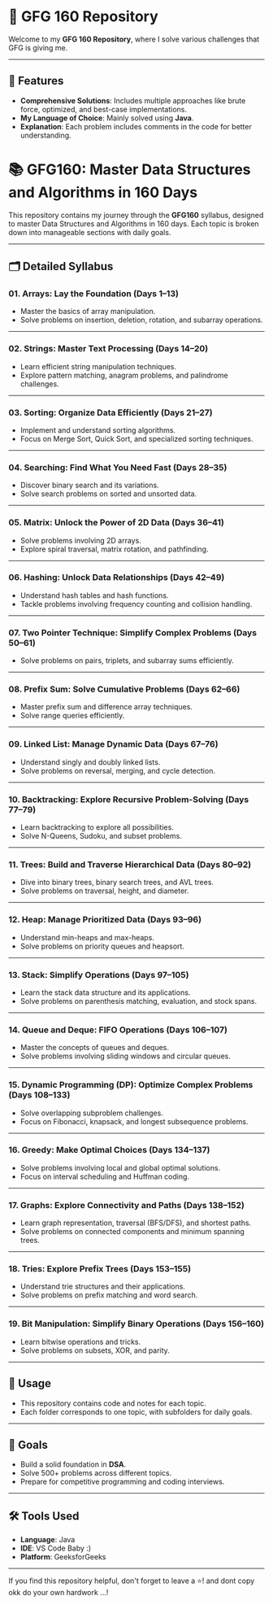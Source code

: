 # 📂 GFG 160 Repository 

Welcome to my **GFG 160 Repository**, where I solve various challenges that GFG is giving me.

---

## 🚀 Features
- **Comprehensive Solutions**: Includes multiple approaches like brute force, optimized, and best-case implementations.
- **My Language of Choice**: Mainly solved using **Java**.
- **Explanation**: Each problem includes comments in the code for better understanding.

# 📚 GFG160: Master Data Structures and Algorithms in 160 Days

This repository contains my journey through the **GFG160** syllabus, designed to master Data Structures and Algorithms in 160 days. Each topic is broken down into manageable sections with daily goals.

---

## 🗂️ Detailed Syllabus

### 01. Arrays: Lay the Foundation (Days 1–13)
- Master the basics of array manipulation.
- Solve problems on insertion, deletion, rotation, and subarray operations.

---

### 02. Strings: Master Text Processing (Days 14–20)
- Learn efficient string manipulation techniques.
- Explore pattern matching, anagram problems, and palindrome challenges.

---

### 03. Sorting: Organize Data Efficiently (Days 21–27)
- Implement and understand sorting algorithms.
- Focus on Merge Sort, Quick Sort, and specialized sorting techniques.

---

### 04. Searching: Find What You Need Fast (Days 28–35)
- Discover binary search and its variations.
- Solve search problems on sorted and unsorted data.

---

### 05. Matrix: Unlock the Power of 2D Data (Days 36–41)
- Solve problems involving 2D arrays.
- Explore spiral traversal, matrix rotation, and pathfinding.

---

### 06. Hashing: Unlock Data Relationships (Days 42–49)
- Understand hash tables and hash functions.
- Tackle problems involving frequency counting and collision handling.

---

### 07. Two Pointer Technique: Simplify Complex Problems (Days 50–61)
- Solve problems on pairs, triplets, and subarray sums efficiently.

---

### 08. Prefix Sum: Solve Cumulative Problems (Days 62–66)
- Master prefix sum and difference array techniques.
- Solve range queries efficiently.

---

### 09. Linked List: Manage Dynamic Data (Days 67–76)
- Understand singly and doubly linked lists.
- Solve problems on reversal, merging, and cycle detection.

---

### 10. Backtracking: Explore Recursive Problem-Solving (Days 77–79)
- Learn backtracking to explore all possibilities.
- Solve N-Queens, Sudoku, and subset problems.

---

### 11. Trees: Build and Traverse Hierarchical Data (Days 80–92)
- Dive into binary trees, binary search trees, and AVL trees.
- Solve problems on traversal, height, and diameter.

---

### 12. Heap: Manage Prioritized Data (Days 93–96)
- Understand min-heaps and max-heaps.
- Solve problems on priority queues and heapsort.

---

### 13. Stack: Simplify Operations (Days 97–105)
- Learn the stack data structure and its applications.
- Solve problems on parenthesis matching, evaluation, and stock spans.

---

### 14. Queue and Deque: FIFO Operations (Days 106–107)
- Master the concepts of queues and deques.
- Solve problems involving sliding windows and circular queues.

---

### 15. Dynamic Programming (DP): Optimize Complex Problems (Days 108–133)
- Solve overlapping subproblem challenges.
- Focus on Fibonacci, knapsack, and longest subsequence problems.

---

### 16. Greedy: Make Optimal Choices (Days 134–137)
- Solve problems involving local and global optimal solutions.
- Focus on interval scheduling and Huffman coding.

---

### 17. Graphs: Explore Connectivity and Paths (Days 138–152)
- Learn graph representation, traversal (BFS/DFS), and shortest paths.
- Solve problems on connected components and minimum spanning trees.

---

### 18. Tries: Explore Prefix Trees (Days 153–155)
- Understand trie structures and their applications.
- Solve problems on prefix matching and word search.

---

### 19. Bit Manipulation: Simplify Binary Operations (Days 156–160)
- Learn bitwise operations and tricks.
- Solve problems on subsets, XOR, and parity.

---

## 🔗 Usage
- This repository contains code and notes for each topic.
- Each folder corresponds to one topic, with subfolders for daily goals.

---

## 🌟 Goals
- Build a solid foundation in **DSA**.
- Solve 500+ problems across different topics.
- Prepare for competitive programming and coding interviews.

---

## 🛠️ Tools Used
- **Language**: Java
- **IDE**:  VS Code Baby :)
- **Platform**: GeeksforGeeks

---

If you find this repository helpful, don't forget to leave a ⭐!
and dont copy okk do your own hardwork ...!

